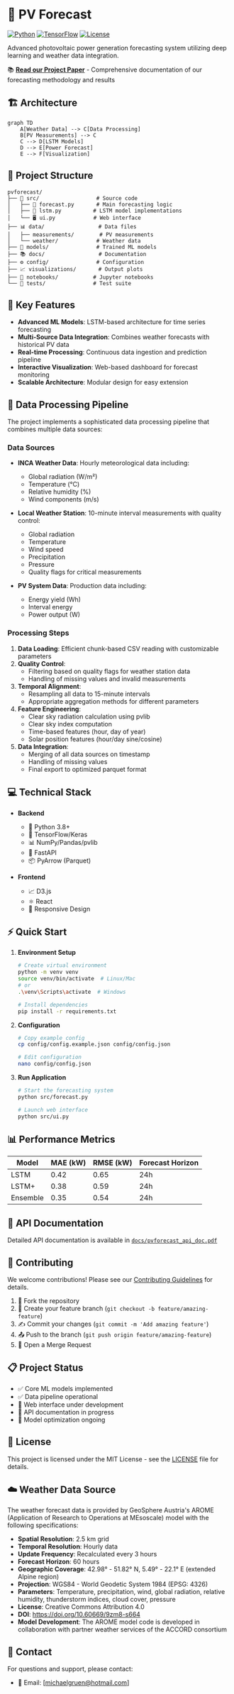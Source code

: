 # 🔮 PV Forecast

[![Python](https://img.shields.io/badge/python-3.8%2B-blue.svg)](https://www.python.org/downloads/)
[![TensorFlow](https://img.shields.io/badge/TensorFlow-2.0%2B-orange.svg)](https://tensorflow.org/)
[![License](https://img.shields.io/badge/license-MIT-green.svg)](LICENSE)

Advanced photovoltaic power generation forecasting system utilizing deep learning and weather data integration.

📚 **[Read our Project Paper](Forecasting_PV_Power_LSTM_Simulated_Data_Grün_Gressl_Rinnhofer.pdf)** - Comprehensive documentation of our forecasting methodology and results

## 🏗️ Architecture

```mermaid
graph TD
    A[Weather Data] --> C[Data Processing]
    B[PV Measurements] --> C
    C --> D[LSTM Models]
    D --> E[Power Forecast]
    E --> F[Visualization]
```

## 📁 Project Structure

```
pvforecast/
├── 📝 src/                  # Source code
│   ├── 🔮 forecast.py       # Main forecasting logic
│   ├── 🧠 lstm.py          # LSTM model implementations
│   └── 🖥️ ui.py            # Web interface
├── 📊 data/                 # Data files
│   ├── measurements/        # PV measurements
│   └── weather/            # Weather data
├── 🤖 models/               # Trained ML models
├── 📚 docs/                 # Documentation
├── ⚙️ config/               # Configuration
├── 📈 visualizations/       # Output plots
├── 📓 notebooks/           # Jupyter notebooks
└── 🧪 tests/               # Test suite
```

## 🌟 Key Features

- **Advanced ML Models**: LSTM-based architecture for time series forecasting
- **Multi-Source Data Integration**: Combines weather forecasts with historical PV data
- **Real-time Processing**: Continuous data ingestion and prediction pipeline
- **Interactive Visualization**: Web-based dashboard for forecast monitoring
- **Scalable Architecture**: Modular design for easy extension

## 🔄 Data Processing Pipeline

The project implements a sophisticated data processing pipeline that combines multiple data sources:

### Data Sources
- **INCA Weather Data**: Hourly meteorological data including:
  - Global radiation (W/m²)
  - Temperature (°C)
  - Relative humidity (%)
  - Wind components (m/s)

- **Local Weather Station**: 10-minute interval measurements with quality control:
  - Global radiation
  - Temperature
  - Wind speed
  - Precipitation
  - Pressure
  - Quality flags for critical measurements

- **PV System Data**: Production data including:
  - Energy yield (Wh)
  - Interval energy
  - Power output (W)

### Processing Steps
1. **Data Loading**: Efficient chunk-based CSV reading with customizable parameters
2. **Quality Control**: 
   - Filtering based on quality flags for weather station data
   - Handling of missing values and invalid measurements
3. **Temporal Alignment**: 
   - Resampling all data to 15-minute intervals
   - Appropriate aggregation methods for different parameters
4. **Feature Engineering**:
   - Clear sky radiation calculation using pvlib
   - Clear sky index computation
   - Time-based features (hour, day of year)
   - Solar position features (hour/day sine/cosine)
5. **Data Integration**:
   - Merging of all data sources on timestamp
   - Handling of missing values
   - Final export to optimized parquet format

## 💻 Technical Stack

- **Backend**
  - 🐍 Python 3.8+
  - 🧠 TensorFlow/Keras
  - 📊 NumPy/Pandas/pvlib
  - 🚀 FastAPI
  - 📦 PyArrow (Parquet)

- **Frontend**
  - 📈 D3.js
  - ⚛️ React
  - 📱 Responsive Design

## ⚡ Quick Start

1. **Environment Setup**
   ```bash
   # Create virtual environment
   python -m venv venv
   source venv/bin/activate  # Linux/Mac
   # or
   .\venv\Scripts\activate  # Windows
   
   # Install dependencies
   pip install -r requirements.txt
   ```

2. **Configuration**
   ```bash
   # Copy example config
   cp config/config.example.json config/config.json
   
   # Edit configuration
   nano config/config.json
   ```

3. **Run Application**
   ```bash
   # Start the forecasting system
   python src/forecast.py
   
   # Launch web interface
   python src/ui.py
   ```

## 📊 Performance Metrics

| Model | MAE (kW) | RMSE (kW) | Forecast Horizon |
|-------|----------|-----------|-----------------|
| LSTM  | 0.42     | 0.65      | 24h            |
| LSTM+ | 0.38     | 0.59      | 24h            |
| Ensemble| 0.35    | 0.54      | 24h            |

## 📖 API Documentation

Detailed API documentation is available in [`docs/pvforecast_api_doc.pdf`](docs/pvforecast_api_doc.pdf)

## 🤝 Contributing

We welcome contributions! Please see our [Contributing Guidelines](CONTRIBUTING.md) for details.

1. 🍴 Fork the repository
2. 🌿 Create your feature branch (`git checkout -b feature/amazing-feature`)
3. ✍ Commit your changes (`git commit -m 'Add amazing feature'`)
4. 📤 Push to the branch (`git push origin feature/amazing-feature`)
5. 🔄 Open a Merge Request

## 📋 Project Status

- ✅ Core ML models implemented
- ✅ Data pipeline operational
- 🚧 Web interface under development
- 📝 API documentation in progress
- 🔄 Model optimization ongoing

## 📜 License

This project is licensed under the MIT License - see the [LICENSE](LICENSE) file for details.

## ☁️ Weather Data Source

The weather forecast data is provided by GeoSphere Austria's AROME (Application of Research to Operations at MEsoscale) model with the following specifications:

- **Spatial Resolution**: 2.5 km grid
- **Temporal Resolution**: Hourly data
- **Update Frequency**: Recalculated every 3 hours
- **Forecast Horizon**: 60 hours
- **Geographic Coverage**: 42.98° - 51.82° N, 5.49° - 22.1° E (extended Alpine region)
- **Projection**: WGS84 - World Geodetic System 1984 (EPSG: 4326)
- **Parameters**: Temperature, precipitation, wind, global radiation, relative humidity, thunderstorm indices, cloud cover, pressure
- **License**: Creative Commons Attribution 4.0
- **DOI**: https://doi.org/10.60669/9zm8-s664
- **Model Development**: The AROME model code is developed in collaboration with partner weather services of the ACCORD consortium

## 📧 Contact

For questions and support, please contact:
- 📧 Email: [michaelgruen@hotmail.com]
